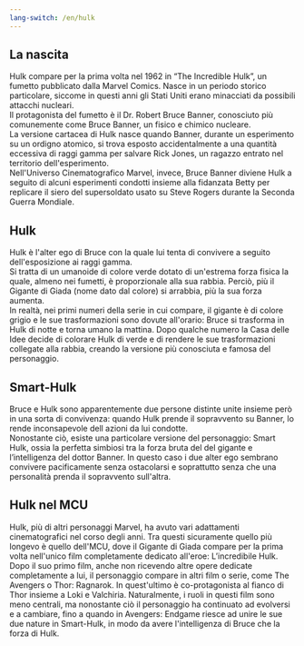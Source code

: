 ```yaml
---
lang-switch: /en/hulk
---
```

## La nascita
Hulk compare per la prima volta nel 1962 in “The Incredible Hulk”, un fumetto pubblicato dalla Marvel Comics. Nasce in un periodo storico particolare, siccome in questi anni gli Stati Uniti erano minacciati da possibili attacchi nucleari.<br/>
Il protagonista del fumetto è il Dr. Robert Bruce Banner, conosciuto più comunemente come Bruce Banner, un fisico e chimico nucleare.<br/>
La versione cartacea di Hulk nasce quando Banner, durante un esperimento su un ordigno atomico, si trova esposto accidentalmente a una quantità eccessiva di raggi gamma per salvare Rick Jones, un ragazzo entrato nel territorio dell'esperimento.<br/>
Nell'Universo Cinematografico Marvel, invece, Bruce Banner diviene Hulk a seguito di alcuni esperimenti condotti insieme alla fidanzata Betty per replicare il siero del supersoldato usato su Steve Rogers durante la Seconda Guerra Mondiale.
## Hulk
Hulk è l'alter ego di Bruce con la quale lui tenta di convivere a seguito dell'esposizione ai raggi gamma.<br/>
Si tratta di un umanoide di colore verde dotato di un'estrema forza fisica la quale, almeno nei fumetti, è proporzionale alla sua rabbia. Perciò, più il Gigante di Giada (nome dato dal colore) si arrabbia, più la sua forza aumenta.<br/>
In realtà, nei primi numeri della serie in cui compare, il gigante è di colore grigio e le sue trasformazioni sono dovute all'orario: Bruce si trasforma in Hulk di notte e torna umano la mattina. Dopo qualche numero la Casa delle Idee decide di colorare Hulk di verde e di rendere le sue trasformazioni collegate alla rabbia, creando la versione più conosciuta e famosa del personaggio.
## Smart-Hulk
Bruce e Hulk sono apparentemente due persone distinte unite insieme però in una sorta di convivenza: quando Hulk prende il sopravvento su Banner, lo rende inconsapevole dell azioni da lui condotte.<Br/>
Nonostante ciò, esiste una particolare versione del personaggio: Smart Hulk, ossia la perfetta simbiosi tra la forza bruta del del gigante e l’intelligenza del dottor Banner. In questo caso i due alter ego sembrano convivere pacificamente senza ostacolarsi e soprattutto senza che una personalità prenda il sopravvento sull'altra.
## Hulk nel MCU
Hulk, più di altri personaggi Marvel, ha avuto vari adattamenti cinematografici nel corso degli anni. Tra questi sicuramente quello più longevo è quello dell'MCU, dove il Gigante di Giada compare per la prima volta nell'unico film completamente dedicato all'eroe:
L’incredibile Hulk.<br/>
Dopo il suo primo film, anche non ricevendo altre opere dedicate completamente a lui, il personaggio compare in altri film o serie, come The Avengers o Thor: Ragnarok. In quest'ultimo è co-protagonista al fianco di Thor insieme a Loki e Valchiria. Naturalmente, i ruoli in questi film sono meno centrali, ma nonostante ciò il personaggio ha continuato ad evolversi e a cambiare, fino a quando in Avengers: Endgame riesce ad unire le sue due nature in Smart-Hulk, in modo da avere l'intelligenza di Bruce che la forza di Hulk.